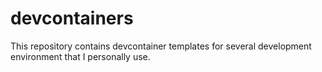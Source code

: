 # devcontainers

This repository contains devcontainer templates for several development environment that I personally use.
